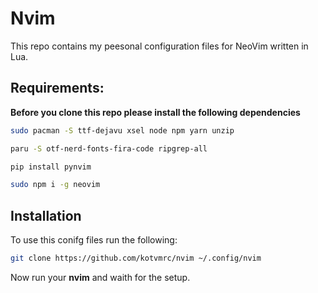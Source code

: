 # Nvim
This repo contains my peesonal configuration files for NeoVim written in Lua.
## Requirements:
__Before you clone this repo please install the following dependencies__
```bash
sudo pacman -S ttf-dejavu xsel node npm yarn unzip
```
```bash
paru -S otf-nerd-fonts-fira-code ripgrep-all
```
```bash
pip install pynvim
```
```bash
sudo npm i -g neovim
```
## Installation
To use this conifg files run the following:
```bash
git clone https://github.com/kotvmrc/nvim ~/.config/nvim
```
Now run your __nvim__ and waith for the setup.
